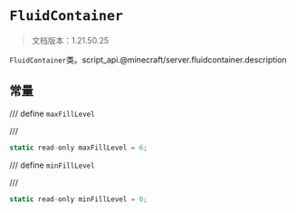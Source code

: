 # `FluidContainer`

> 文档版本：1.21.50.25

`FluidContainer`类。script_api.@minecraft/server.fluidcontainer.description

## 常量

/// define
`maxFillLevel`


///

```js
static read-only maxFillLevel = 6;
```


/// define
`minFillLevel`


///

```js
static read-only minFillLevel = 0;
```

